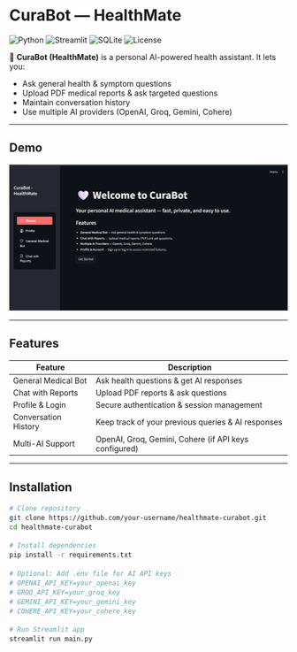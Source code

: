 # CuraBot — HealthMate

![Python](https://img.shields.io/badge/Python-3.10+-blue.svg) ![Streamlit](https://img.shields.io/badge/Streamlit-1.29.0-orange.svg) ![SQLite](https://img.shields.io/badge/SQLite-3.41.2-lightgrey.svg) ![License](https://img.shields.io/badge/License-MIT-green.svg) 

🤖 **CuraBot (HealthMate)** is a personal AI-powered health assistant. It lets you:

- Ask general health & symptom questions  
- Upload PDF medical reports & ask targeted questions  
- Maintain conversation history  
- Use multiple AI providers (OpenAI, Groq, Gemini, Cohere)  

---

## Demo

![CuraBot Demo GIF](https://github.com/ValiShaik03/CuraBot/blob/1f32f3d37a6a0407d345e450122321bd44bfbfc9/screenshots/home.png)  

---

## Features

| Feature | Description |
|---------|-------------|
| General Medical Bot | Ask health questions & get AI responses |
| Chat with Reports | Upload PDF reports & ask questions |
| Profile & Login | Secure authentication & session management |
| Conversation History | Keep track of your previous queries & AI responses |
| Multi-AI Support | OpenAI, Groq, Gemini, Cohere (if API keys configured) |

---

## Installation

```bash
# Clone repository
git clone https://github.com/your-username/healthmate-curabot.git
cd healthmate-curabot

# Install dependencies
pip install -r requirements.txt

# Optional: Add .env file for AI API keys
# OPENAI_API_KEY=your_openai_key
# GROQ_API_KEY=your_groq_key
# GEMINI_API_KEY=your_gemini_key
# COHERE_API_KEY=your_cohere_key

# Run Streamlit app
streamlit run main.py
